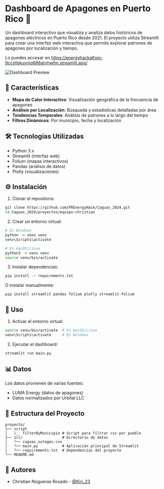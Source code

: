 # Dashboard de Apagones en Puerto Rico 🔌

Un dashboard interactivo que visualiza y analiza datos históricos de apagones eléctricos en Puerto Rico desde 2021. El proyecto utiliza Streamlit para crear una interfaz web interactiva que permite explorar patrones de apagones por localización y tiempo.

Lo puedes accesar en https://energyhackathon-9ccofqkuvniq666atvhwfm.streamlit.app/

![Dashboard Preview](demo.gif)

## 🌟 Características

- **Mapa de Calor Interactivo**: Visualización geográfica de la frecuencia de apagones
- **Análisis por Localización**: Búsqueda y estadísticas detalladas por área
- **Tendencias Temporales**: Análisis de patrones a lo largo del tiempo
- **Filtros Dinámicos**: Por municipio, fecha y localización

## 🛠️ Tecnologías Utilizadas

- Python 3.x
- Streamlit (interfaz web)
- Folium (mapas interactivos)
- Pandas (análisis de datos)
- Plotly (visualizaciones)

## ⚙️ Instalación

1. Clonar el repositorio:
```bash
git clone https://github.com/PREnergyHack/Caguas_2024.git
cd Caguas_2024/proyectos/equipo-christian
```

2. Crear un entorno virtual:
```bash
# En Windows
python -m venv venv
venv\Scripts\activate

# En macOS/Linux
python3 -m venv venv
source venv/bin/activate
```

3. Instalar dependencias:
```bash
pip install -r requirements.txt
```

O instalar manualmente:
```bash
pip install streamlit pandas folium plotly streamlit-folium
```

## 🚀 Uso

1. Activar el entorno virtual:
```bash
source venv/bin/activate  # En macOS/Linux
venv\Scripts\activate     # En Windows
```

2. Ejecutar el dashboard:
```bash
streamlit run main.py
```

## 📊 Datos

Los datos provienen de varias fuentes:
- LUMA Energy (datos de apagones)
- Datos normalizados por Urbital LLC

## 📁 Estructura del Proyecto

```
proyecto/
├── script     
|   |__ filterByMunicipio # Script para filtrar csv por pueblo
├── src/                  # Directorio de datos
│   └── caguas_outages.csv
│   └── main.py           # Aplicación principal de Streamlit
│   └── requirements.txt  # Dependencias del proyecto
└── README.md
```



## 👥 Autores

- Christian Nogueras Rosado - [@Kiri_23](https://github.com/Kiri23)